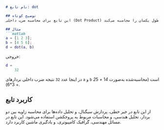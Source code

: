 ```markdown
# نام تابع: dot

## توضیح کوتاه
این تابع برای محاسبه ضرب داخلی (Dot Product) دو بردار استفاده می‌شود. ضرب داخلی مجموع ضرب عنصر به عنصر دو بردار با طول یکسان را محاسبه می‌کند.

## مثال
```matlab
a = [1 2 3];
b = [4 5 6];
d = dot(a, b)
```

خروجی:
```matlab
d =
    32
```

در اینجا عدد `32` نتیجه ضرب داخلی بردارهای `a` و `b` است (محاسبه‌شده به‌صورت 1*4 + 2*5 + 3*6).

## کاربرد تابع
از این تابع در جبر خطی، پردازش سیگنال، و تحلیل داده‌ها برای محاسبه زاویه بین دو بردار، تحلیل هندسی، و محاسبات مربوط به پروجکشن استفاده می‌شود. این تابع در مسائل مهندسی، گرافیک کامپیوتری، و یادگیری ماشین کاربرد دارد.
```